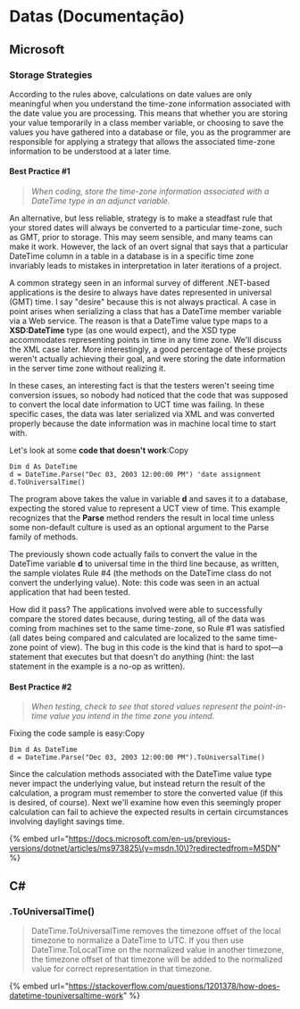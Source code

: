 # Datas \(Documentação\)

## Microsoft

### Storage Strategies <a id="storage-strategies"></a>

According to the rules above, calculations on date values are only meaningful when you understand the time-zone information associated with the date value you are processing. This means that whether you are storing your value temporarily in a class member variable, or choosing to save the values you have gathered into a database or file, you as the programmer are responsible for applying a strategy that allows the associated time-zone information to be understood at a later time.

#### Best Practice \#1

> _When coding, store the time-zone information associated with a DateTime type in an adjunct variable._

An alternative, but less reliable, strategy is to make a steadfast rule that your stored dates will always be converted to a particular time-zone, such as GMT, prior to storage. This may seem sensible, and many teams can make it work. However, the lack of an overt signal that says that a particular DateTime column in a table in a database is in a specific time zone invariably leads to mistakes in interpretation in later iterations of a project.

A common strategy seen in an informal survey of different .NET-based applications is the desire to always have dates represented in universal \(GMT\) time. I say "desire" because this is not always practical. A case in point arises when serializing a class that has a DateTime member variable via a Web service. The reason is that a DateTime value type maps to a **XSD:DateTime** type \(as one would expect\), and the XSD type accommodates representing points in time in any time zone. We'll discuss the XML case later. More interestingly, a good percentage of these projects weren't actually achieving their goal, and were storing the date information in the server time zone without realizing it.

In these cases, an interesting fact is that the testers weren't seeing time conversion issues, so nobody had noticed that the code that was supposed to convert the local date information to UCT time was failing. In these specific cases, the data was later serialized via XML and was converted properly because the date information was in machine local time to start with.

Let's look at some **code that doesn't work**:Copy

```text
Dim d As DateTime
d = DateTime.Parse("Dec 03, 2003 12:00:00 PM") 'date assignment
d.ToUniversalTime()
```

The program above takes the value in variable **d** and saves it to a database, expecting the stored value to represent a UCT view of time. This example recognizes that the **Parse** method renders the result in local time unless some non-default culture is used as an optional argument to the Parse family of methods.

The previously shown code actually fails to convert the value in the DateTime variable **d** to universal time in the third line because, as written, the sample violates Rule \#4 \(the methods on the DateTime class do not convert the underlying value\). Note: this code was seen in an actual application that had been tested.

How did it pass? The applications involved were able to successfully compare the stored dates because, during testing, all of the data was coming from machines set to the same time-zone, so Rule \#1 was satisfied \(all dates being compared and calculated are localized to the same time-zone point of view\). The bug in this code is the kind that is hard to spot—a statement that executes but that doesn't do anything \(hint: the last statement in the example is a no-op as written\).

#### Best Practice \#2 <a id="best-practice-2"></a>

> _When testing, check to see that stored values represent the point-in-time value you intend in the time zone you intend_.

Fixing the code sample is easy:Copy

```text
Dim d As DateTime
d = DateTime.Parse("Dec 03, 2003 12:00:00 PM").ToUniversalTime()
```

Since the calculation methods associated with the DateTime value type never impact the underlying value, but instead return the result of the calculation, a program must remember to store the converted value \(if this is desired, of course\). Next we'll examine how even this seemingly proper calculation can fail to achieve the expected results in certain circumstances involving daylight savings time.

{% embed url="https://docs.microsoft.com/en-us/previous-versions/dotnet/articles/ms973825\(v=msdn.10\)?redirectedfrom=MSDN" %}

## C\#

### .ToUniversalTime\(\)

> DateTime.ToUniversalTime removes the timezone offset of the local timezone to normalize a DateTime to UTC. If you then use DateTime.ToLocalTime on the normalized value in another timezone, the timezone offset of that timezone will be added to the normalized value for correct representation in that timezone.

{% embed url="https://stackoverflow.com/questions/1201378/how-does-datetime-touniversaltime-work" %}

